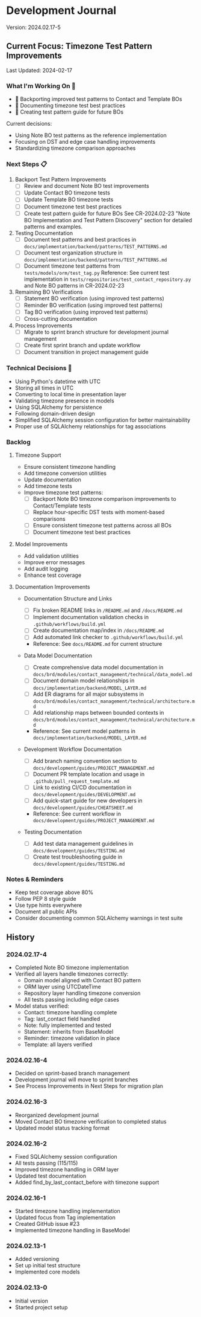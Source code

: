 # Development Journal
Version: 2024.02.17-5

## Current Focus: Timezone Test Pattern Improvements
Last Updated: 2024-02-17

### What I'm Working On 🔨
- 🎯 Backporting improved test patterns to Contact and Template BOs
- 🎯 Documenting timezone test best practices
- 🎯 Creating test pattern guide for future BOs

Current decisions:
- Using Note BO test patterns as the reference implementation
- Focusing on DST and edge case handling improvements
- Standardizing timezone comparison approaches

### Next Steps 📋
1. Backport Test Pattern Improvements
   - [ ] Review and document Note BO test improvements
   - [ ] Update Contact BO timezone tests
   - [ ] Update Template BO timezone tests
   - [ ] Document timezone test best practices
   - [ ] Create test pattern guide for future BOs
   See CR-2024.02-23 "Note BO Implementation and Test Pattern Discovery" section for detailed patterns and examples.

2. Testing Documentation
   - [ ] Document test patterns and best practices in `docs/implementation/backend/patterns/TEST_PATTERNS.md`
   - [ ] Document test organization structure in `docs/implementation/backend/patterns/TEST_PATTERNS.md`
   - [ ] Document timezone test patterns from `tests/models/orm/test_tag.py`
   Reference: See current test implementation in `tests/repositories/test_contact_repository.py` and Note BO patterns in CR-2024.02-23

3. Remaining BO Verifications
   - [ ] Statement BO verification (using improved test patterns)
   - [ ] Reminder BO verification (using improved test patterns)
   - [ ] Tag BO verification (using improved test patterns)
   - [ ] Cross-cutting documentation

4. Process Improvements
   - [ ] Migrate to sprint branch structure for development journal management
   - [ ] Create first sprint branch and update workflow
   - [ ] Document transition in project management guide

### Technical Decisions 🔨
- Using Python's datetime with UTC
- Storing all times in UTC
- Converting to local time in presentation layer
- Validating timezone presence in models
- Using SQLAlchemy for persistence
- Following domain-driven design
- Simplified SQLAlchemy session configuration for better maintainability
- Proper use of SQLAlchemy relationships for tag associations

### Backlog
1. Timezone Support
   - Ensure consistent timezone handling
   - Add timezone conversion utilities
   - Update documentation
   - Add timezone tests
   - Improve timezone test patterns:
     - [ ] Backport Note BO timezone comparison improvements to Contact/Template tests
     - [ ] Replace hour-specific DST tests with moment-based comparisons
     - [ ] Ensure consistent timezone test patterns across all BOs
     - [ ] Document timezone test best practices

2. Model Improvements
   - Add validation utilities
   - Improve error messages
   - Add audit logging
   - Enhance test coverage

3. Documentation Improvements
   - Documentation Structure and Links
     - [ ] Fix broken README links in `/README.md` and `/docs/README.md`
     - [ ] Implement documentation validation checks in `.github/workflows/build.yml`
     - [ ] Create documentation map/index in `/docs/README.md`
     - [ ] Add automated link checker to `.github/workflows/build.yml`
     - Reference: See `docs/README.md` for current structure

   - Data Model Documentation
     - [ ] Create comprehensive data model documentation in `docs/brd/modules/contact_management/technical/data_model.md`
     - [ ] Document domain model relationships in `docs/implementation/backend/MODEL_LAYER.md`
     - [ ] Add ER diagrams for all major subsystems in `docs/brd/modules/contact_management/technical/architecture.md`
     - [ ] Add relationship maps between bounded contexts in `docs/brd/modules/contact_management/technical/architecture.md`
     - Reference: See current model patterns in `docs/implementation/backend/MODEL_LAYER.md`

   - Development Workflow Documentation
     - [ ] Add branch naming convention section to `docs/development/guides/PROJECT_MANAGEMENT.md`
     - [ ] Document PR template location and usage in `.github/pull_request_template.md`
     - [ ] Link to existing CI/CD documentation in `docs/development/guides/DEVELOPMENT.md`
     - [ ] Add quick-start guide for new developers in `docs/development/guides/CHEATSHEET.md`
     - Reference: See current workflow in `docs/development/guides/PROJECT_MANAGEMENT.md`

   - Testing Documentation
     - [ ] Add test data management guidelines in `docs/development/guides/TESTING.md`
     - [ ] Create test troubleshooting guide in `docs/development/guides/TESTING.md`

### Notes & Reminders
- Keep test coverage above 80%
- Follow PEP 8 style guide
- Use type hints everywhere
- Document all public APIs
- Consider documenting common SQLAlchemy warnings in test suite

## History
### 2024.02.17-4
- Completed Note BO timezone implementation
- Verified all layers handle timezones correctly:
  - Domain model aligned with Contact BO pattern
  - ORM layer using UTCDateTime
  - Repository layer handling timezone conversion
  - All tests passing including edge cases
- Model status verified:
  - Contact: timezone handling complete
  - Tag: last_contact field handled
  - Note: fully implemented and tested
  - Statement: inherits from BaseModel
  - Reminder: timezone validation in place
  - Template: all layers verified

### 2024.02.16-4
- Decided on sprint-based branch management
- Development journal will move to sprint branches
- See Process Improvements in Next Steps for migration plan

### 2024.02.16-3
- Reorganized development journal
- Moved Contact BO timezone verification to completed status
- Updated model status tracking format

### 2024.02.16-2
- Fixed SQLAlchemy session configuration
- All tests passing (115/115)
- Improved timezone handling in ORM layer
- Updated test documentation
- Added find_by_last_contact_before with timezone support

### 2024.02.16-1
- Started timezone handling implementation
- Updated focus from Tag implementation
- Created GitHub issue #23
- Implemented timezone handling in BaseModel

### 2024.02.13-1
- Added versioning
- Set up initial test structure
- Implemented core models

### 2024.02.13-0
- Initial version
- Started project setup
